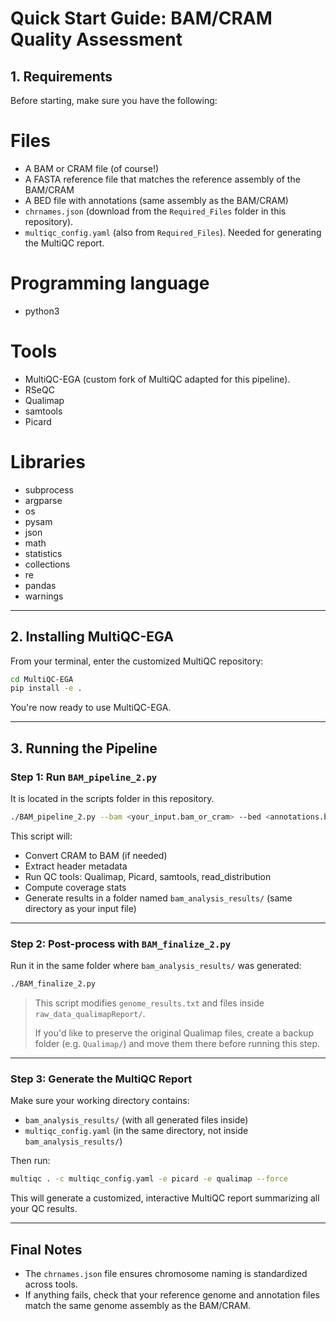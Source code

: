# Quick Start Guide: BAM/CRAM Quality Assessment
 
## 1. Requirements

Before starting, make sure you have the following:
# Files

* A BAM or CRAM file (of course!)
* A FASTA reference file that matches the reference assembly of the BAM/CRAM
* A BED file with annotations (same assembly as the BAM/CRAM)
* `chrnames.json` (download from the `Required_Files` folder in this repository).
* `multiqc_config.yaml` (also from `Required_Files`). Needed for generating the MultiQC report.


# Programming language 
* python3
  
# Tools
* MultiQC-EGA (custom fork of MultiQC adapted for this pipeline).
* RSeQC
* Qualimap
* samtools
* Picard
  
# Libraries
* subprocess
* argparse
* os
* pysam
* json
* math
* statistics
* collections
* re
* pandas
* warnings

---

## 2. Installing MultiQC-EGA

From your terminal, enter the customized MultiQC repository:

```bash
cd MultiQC-EGA
pip install -e .
```
You're now ready to use MultiQC-EGA.

---

## 3. Running the Pipeline

### Step 1: Run `BAM_pipeline_2.py`

It is located in the scripts folder in this repository. 
```bash
./BAM_pipeline_2.py --bam <your_input.bam_or_cram> --bed <annotations.bed> --fasta <reference.fa>
```

This script will:

* Convert CRAM to BAM (if needed)
* Extract header metadata
* Run QC tools: Qualimap, Picard, samtools, read\_distribution
* Compute coverage stats
* Generate results in a folder named `bam_analysis_results/` (same directory as your input file)

---

### Step 2: Post-process with `BAM_finalize_2.py`

Run it in the same folder where `bam_analysis_results/` was generated:

```bash
./BAM_finalize_2.py
```

> This script modifies `genome_results.txt` and files inside `raw_data_qualimapReport/`.
>
> If you'd like to preserve the original Qualimap files, create a backup folder (e.g. `Qualimap/`) and move them there before running this step.

---

### Step 3: Generate the MultiQC Report

Make sure your working directory contains:

* `bam_analysis_results/` (with all generated files inside)
* `multiqc_config.yaml` (in the same directory, not inside `bam_analysis_results/`)

Then run:

```bash
multiqc . -c multiqc_config.yaml -e picard -e qualimap --force
```

This will generate a customized, interactive MultiQC report summarizing all your QC results.

---

## Final Notes

* The `chrnames.json` file ensures chromosome naming is standardized across tools.
* If anything fails, check that your reference genome and annotation files match the same genome assembly as the BAM/CRAM.

